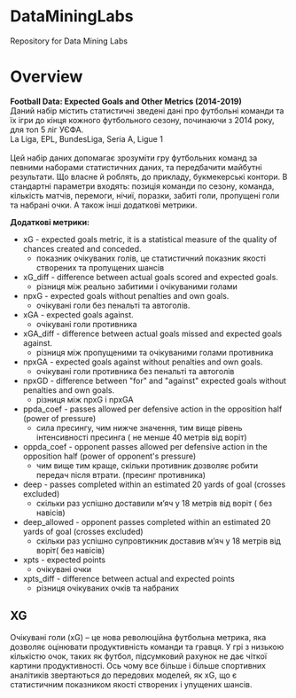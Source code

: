 # DataMiningLabs
Repository for Data Mining Labs

# Overview
**Football Data: Expected Goals and Other Metrics (2014-2019)** <br>
Даний набір містить статистичні зведені дані про футбольні команди та їх ігри до кінця кожного футбольного сезону, починаючи з 2014 року, для топ 5 ліг УЄФА. <br>
La Liga, EPL, BundesLiga, Seria A, Ligue 1 <br><br>
Цей набір даних допомагає зрозуміти гру футбольних команд за певними наборами статистичних даних, та передбачити майбутні результати. Що власне й роблять, до прикладу, букмекерські контори. 
В стандартні параметри входять: позиція команди по сезону, команда, кількість матчів, перемоги, нічиї, поразки, забиті голи, пропущені голи та набрані очки. А також інші додаткові метрики.

**Додаткові метрики:**
* xG - expected goals metric, it is a statistical measure of the quality of chances created and conceded. 
    * показник очікуваних голів, це статистичний показник якості створених та пропущених шансів
* xG_diff - difference between actual goals scored and expected goals.
    * різниця між реально забитими і очікуваними голами
* npxG - expected goals without penalties and own goals.
    * очікувані голи без пенальті та автоголів.
* xGA - expected goals against.
    * очікувані голи противника
* xGA_diff - difference between actual goals missed and expected goals against.
    * різниця між пропущеними та очікуваними голами противника
* npxGA - expected goals against without penalties and own goals.
    * очікувані голи противника без пенальті та автоголів
* npxGD - difference between "for" and "against" expected goals without penalties and own goals.
    * різниця між npxG і npxGA
* ppda_coef - passes allowed per defensive action in the opposition half (power of pressure)
    * сила пресингу, чим нижче значення, тим вище рівень інтенсивності пресинга ( не менше 40 метрів від воріт)
* oppda_coef - opponent passes allowed per defensive action in the opposition half (power of opponent's pressure)
    * чим вище тим краще, скільки противник дозволяє робити передач після втрати. (пресинг противника)
* deep - passes completed within an estimated 20 yards of goal (crosses excluded)
    * скільки раз успішно доставили м’яч у 18 метрів від воріт ( без  навісів)
* deep_allowed - opponent passes completed within an estimated 20 yards of goal (crosses excluded)
    * скільки раз успішно супровтикник доставив м’яч у 18 метрів від воріт( без навісів)
* xpts - expected points
    * очікувані очки
* xpts_diff - difference between actual and expected points
    * різниця очікуваних очків та набраних
    
## XG    
Очікувані голи (xG) – це нова революційна футбольна метрика, яка дозволяє оцінювати продуктивність команди та гравця.
У грі з низькою кількістю очок, таких як футбол, підсумковий рахунок не дає чіткої картини продуктивності.
Ось чому все більше і більше спортивних аналітиків звертаються до передових моделей, як xG, що є статистичним показником якості створених і упущених шансів.
    
